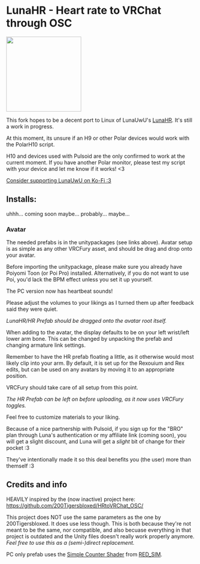 # LunaHR - Heart rate to VRChat through OSC 

<img src="app_icon.png" width="200" height="200" />

This fork hopes to be a decent port to Linux of LunaUwU's [LunaHR](https://github.com/ImLunaUwU/LunaHR). It's still a work in progress.

At this moment, its unsure if an H9 or other Polar devices would work with the PolarH10 script.

H10 and devices used with Pulsoid are the only confirmed to work at the current moment.
If you have another Polar monitor, please test my script with your device and let me know if it works! <3

[Consider supporting LunaUwU on Ko-Fi :3](https://ko-fi.com/imlunauwu)

## Installs:

uhhh... coming soon maybe... probably... maybe...

### Avatar
The needed prefabs is in the unitypackages (see links above). Avatar setup is as simple as any other VRCFury asset, and should be drag and drop onto your avatar.

Before importing the unitypackage, please make sure you already have Poiyomi Toon (or Poi Pro) installed.
Alternatively, if you do not want to use Poi, you'd lack the BPM effect unless you set it up yourself.

The PC version now has heartbeat sounds!

Please adjust the volumes to your likings as I turned them up after feedback said they were quiet.

*LunaHR/HR Prefab should be dragged onto the avatar root itself.*

When adding to the avatar, the display defaults to be on your left wrist/left lower arm bone. This can be changed by unpacking the prefab and changing armature link settings.

Remember to have the HR prefab floating a little, as it otherwise would most likely clip into your arm. By default, it is set up for the Rexouium and Rex edits, but can be used on any avatars by moving it to an appropriate position.

VRCFury should take care of all setup from this point.

*The HR Prefab can be left on before uploading, as it now uses VRCFury toggles.*

Feel free to customize materials to your liking.

Because of a nice partnership with Pulsoid, if you sign up for the "BRO" plan through Luna's authentication or my affiliate link (coming soon), you will get a slight discount, and Luna will get a *slight* bit of change for their pocket :3

They've intentionally made it so this deal benefits you (the user) more than themself :3

## Credits and info
HEAVILY inspired by the (now inactive) project here: https://github.com/200Tigersbloxed/HRtoVRChat_OSC/

This project does NOT use the same parameters as the one by 200Tigersbloxed. It does use less though.
This is both because they're not meant to be the same, nor compatible, and also becuase everything in that project is outdated and the Unity files doesn't really work properly anymore.
*Feel free to use this as a (semi-)direct replacement.*

PC only prefab uses the [Simple Counter Shader](https://www.patreon.com/posts/simple-counter-62864361) from [RED_SIM](https://www.patreon.com/red_sim).
